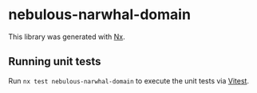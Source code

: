 # nebulous-narwhal-domain

This library was generated with [Nx](https://nx.dev).

## Running unit tests

Run `nx test nebulous-narwhal-domain` to execute the unit tests via [Vitest](https://vitest.dev/).
